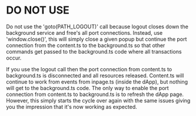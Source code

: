 # DO NOT USE

Do not use the 'goto(PATH_LOGOUT)' call because logout closes down the background service and free's all port connections. Instead, use 'window.close()', this will simply close a given popup but continue the port connection from the content.ts to the background.ts so that other commands get passed to the background.ts code where all transactions occur.

If you use the logout call then the port connection from content.ts to background.ts is disconnected and all resources released. Content.ts will continue to work from events from inpage.ts (inside the dApp), but nothing will get to the background.ts code. The only way to enable the port connection from content.ts to background.ts is to refresh the dApp page. However, this simply starts the cycle over again with the same issues giving you the impression that it's now working as expected.
